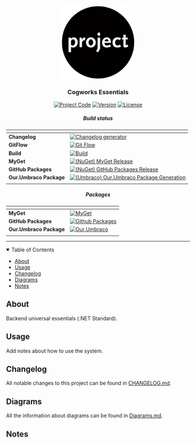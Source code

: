 <p align="center">
  <a href="" rel="noopener">
  <img width="200px" height="200px" src="Docs/img/logo.jpg" alt="Project logo"></a>
</p>

<h3 align="center">Cogworks Essentials</h3>

<div align="center">

[![Project Code](https://img.shields.io/static/v1?label=cog%20essentials&message=cog-essentials&color=lightgray&style=flat-square)]() [![Version](https://img.shields.io/static/v1?label=&message=version&color=informational&style=flat-square)](https://github.com/thecogworks/cog-essentials/releases) [![License](https://img.shields.io/badge/license-MIT-4c9182.svg)](LICENSE.md)

##### Build status

| <!-- --> | <!-- --> |
| -------- | -------- |
| **Changelog** | [![Changelog generator](https://github.com/thecogworks/cog-essentials/actions/workflows/changelog.yml/badge.svg)](https://github.com/thecogworks/cog-essentials/actions/workflows/changelog.yml)|
| **GitFlow** | [![Git Flow](https://github.com/thecogworks/cog-essentials/actions/workflows/gitflow.yml/badge.svg)](https://github.com/thecogworks/cog-essentials/actions/workflows/gitflow.yml) |
| **Build** | [![Build](https://github.com/thecogworks/cog-essentials/actions/workflows/build.yml/badge.svg)](https://github.com/thecogworks/cog-essentials/actions/workflows/build.yml) |
| **MyGet** | [![(NuGet) MyGet Release](https://github.com/thecogworks/cog-essentials/actions/workflows/release-myget.yml/badge.svg)](https://github.com/thecogworks/cog-essentials/actions/workflows/release-myget.yml) |
| **GitHub Packages** | [![(NuGet) GitHub Packages Release](https://github.com/thecogworks/cog-essentials/actions/workflows/release-github.yml/badge.svg)](https://github.com/thecogworks/cog-essentials/actions/workflows/release-github.yml) |
| **Our.Umbraco Package** | [![(Umbraco) Our.Umbraco Package Generation](https://github.com/thecogworks/cog-essentials/actions/workflows/release-umbraco.yml/badge.svg)](https://github.com/thecogworks/cog-essentials/actions/workflows/release-umbraco.yml) |
|<!-- --> | <!-- -->|

##### Packages

| <!-- --> | <!-- --> |
| -------- | -------- |
| **MyGet** | [![MyGet](https://img.shields.io/static/v1?label=&message=myget&color=informational&style=flat-square)](https://www.myget.org/feed/cogworks-packages/package/nuget/Cogworks.Essentials) |
| **GitHub Packages** | [![Github Packages](https://img.shields.io/static/v1?label=&message=github-packages&color=9cf&style=flat-square)](https://github.com/thecogworks/cog-essentials/packages/646974) |
| **Our.Umbraco Package** | [![Our.Umbraco](https://img.shields.io/static/v1?label=&message=our.umbraco&color=lightgray&style=flat-square)](https://github.com/thecogworks/cog-essentials/actions/workflows/release-umbraco.yml) |
|<!-- --> | <!-- -->|

</div>

---

<details open="open">
<summary>Table of Contents</summary>

- [About](#about)
- [Usage](#usage)
- [Changelog](#changelog)
- [Diagrams](#diagrams)
- [Notes](#notes)

</details>

## About <a name = "about"></a>

Backend universal essentials (.NET Standard).

## Usage <a name="usage"></a>

Add notes about how to use the system.

## Changelog <a name = "changelog"></a>

All notable changes to this project can be found in [CHANGELOG.md](CHANGELOG.md).

## Diagrams <a name = "diagrams"></a>

All the information about diagrams can be found in [Diagrams.md](Docs/Diagrams.md).

## Notes <a name = "notes"></a>
